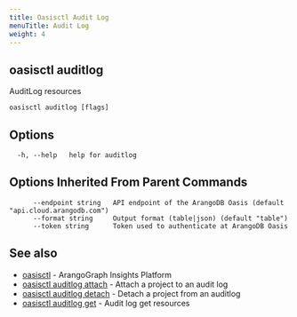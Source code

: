 ```yaml
---
title: Oasisctl Audit Log
menuTitle: Audit Log
weight: 4
---
```

## oasisctl auditlog

AuditLog resources

```
oasisctl auditlog [flags]
```

## Options
```
  -h, --help   help for auditlog
```

## Options Inherited From Parent Commands
```
      --endpoint string   API endpoint of the ArangoDB Oasis (default "api.cloud.arangodb.com")
      --format string     Output format (table|json) (default "table")
      --token string      Token used to authenticate at ArangoDB Oasis
```

## See also
* [oasisctl](../options.md)	 - ArangoGraph Insights Platform
* [oasisctl auditlog attach](auditlog-attach.md)	 - Attach a project to an audit log
* [oasisctl auditlog detach](auditlog-detach.md)	 - Detach a project from an auditlog
* [oasisctl auditlog get](auditlog-get.md)	 - Audit log get resources

